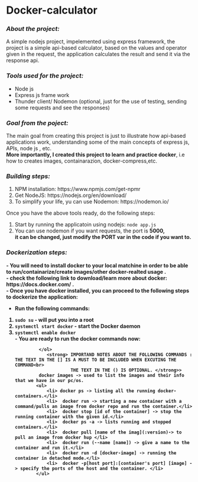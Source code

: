 # Docker-calculator
<h3><em>About the project:</em> </h3> 
<p> A simple nodejs project, impelemented using express framework, the project is a simple api-based calculator, based on the  
    values and operator given in the request, the application calculates the result and send it via the response api.<br>
    </p>


<h3><em>Tools used for the project:</em> </h3>

<ul>
  <li>Node js</li>
  <li>Express js frame work</li>
  <li>Thunder client/ Nodemon (optional, just for the use of testing, sending some requests and see the responses)</li>
</ul>

<h3><em>Goal from the poject:</em> </h3>
<p>The main goal from creating this project is just to illustrate how api-based applications work, understanding some of the main 
    concepts of express js, APIs, node js , etc.<br>
    <strong>More importantly, I created this project to learn and practice docker</strong>, i.e  how to creates images, containarazion,
    docker-compress,etc.
</p>

<h3><em> Building steps:</em> </h3>
<ol>
  <li>NPM installation: https://www.npmjs.com/get-npmr</lh>
  <li>Get NodeJS: https://nodejs.org/en/download/</li>
  <li>To simplify your life, yu can use Nodemon: https://nodemon.io/</li>  
 </ol>
 <p>Once you have the above tools ready, do the following steps:</p>  
    <ol>
        <li>Start by running the applicatoin using nodejs: <code>node app.js</code></li>
        <li>You can use nodemon if you want requests, the port is <strong> 5000<strong>, <br>it can be changed, just modify the <strong>PORT</strong> var in the code if you want to.</li>
</ol>
            
<h3><em> Dockerization steps:</em> </h3>            
     - You will need to install docker to your local matchine in order to be able to run/containarize/create images/other docker-realted usage .<br>
     - check the following link to download/learn more about docker: https://docs.docker.com/ .<br> 
     - Once you have docker installed, you can proceed to the following steps to dockerize the application: <br>
<ul> <li>Run the following commands:</li> </ul>  
            <ol> 
                <li> <code>sudo su</code> - will put you into a root  </li> 
                <li> <code>systemctl start docker</code> -  start the Docker daemon</li> 
                <li> <code>systemctl enable docker</code> </li>
                - You are ready to run the docker commands now:
                
             </ol>
                <strong> IMPORTAND NOTES ABOUT THE FOLLOWING COMMANDS : THE TEXT IN THE [] IS A MUST TO BE INCLUDED WHEN EXCUTING THE COMMAND<br>
					     THE TEXT IN THE () IS OPTIONAL. </strong>>
             docker images -> used to list the images and their info that we have in our pc/os.
            <ul> 
                <li> docker ps -> listing all the running docker-containers.</li> 
                <li>  docker run -> starting a new container with a command/pulls an image from docker repo and run the container.</li> 
                <li>  docker stop [id of the container] -> stop the running container with the given id.</li> 
                <li>  docker ps -a -> lists running and stopped containers.</li> 
                <li>  docker pull [name of the imag](:version)-> to pull an image from docker hup </li> 
                <li>  docker run (--name [name]) -> give a name to the container and run it.</li> 
                <li>  docker run -d [docker-image] -> running the container in detached mode.</li> 
                <li>  docker -p[host port]:[container's port] [image] -> specify the ports of the host and the container. </li>   
            </ul>
            

            
            
            

